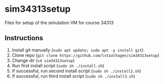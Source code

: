# sim34313setup
Files for setup of the simulation VM for course 34313

## Instructions
1. Install git manually (`sudo apt update; sudo apt -y install git`)
2. Clone repo (`git clone https://github.com/lstaalhagen/sim34313setup`)
3. Change dir (`cd sim34313setup`)
4. Run first install script (`sudo sh ./install.sh`)
5. If successful, run second install script (`sudo sh ./install2.sh`)
6. If successful, run third install script (`sudo sh ./install3.sh`)
